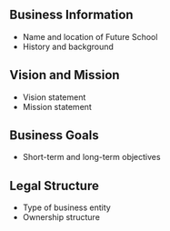 ## Business Information
- Name and location of Future School
- History and background

## Vision and Mission
- Vision statement
- Mission statement

## Business Goals
- Short-term and long-term objectives

## Legal Structure
- Type of business entity
- Ownership structure
